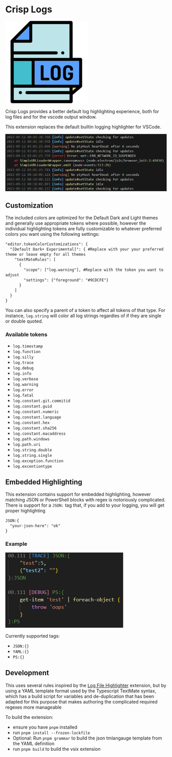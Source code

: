 # Crisp Logs

![Logo](logo.png)

Crisp Logs provides a better default log highlighting experience, both for log files and for the vscode output window.

This extension replaces the default builtin logging highlighter for VSCode.

![Alt text](images/README/logExample.png)

## Customization

The included colors are optimized for the Default Dark and Light themes and generally use appropriate tokens where possible, however the individual highlighting tokens are fully customizable to whatever preferred colors you want using the following settings:

```jsonc
"editor.tokenColorCustomizations": {
  "[Default Dark+ Experimental]": { #Replace with your your preferred theme or leave empty for all themes
    "textMateRules": [
      {
        "scope": ["log.warning"], #Replace with the token you want to adjust
        "settings": {"foreground": "#9CDCFE"}
      }
    ]
  }
}
```

You can also specify a parent of a token to affect all tokens of that type. For instance, `log.string` will color all log strings regardles of if they are single or double quoted.

### Available tokens

- `log.timestamp`
- `log.function`
- `log.silly`
- `log.trace`
- `log.debug`
- `log.info`
- `log.verbose`
- `log.warning`
- `log.error`
- `log.fatal`
- `log.constant.git.commitid`
- `log.constant.guid`
- `log.constant.numeric`
- `log.constant.language`
- `log.constant.hex`
- `log.constant.sha256`
- `log.constant.macaddress`
- `log.path.windows`
- `log.path.uri`
- `log.string.double`
- `log.string.single`
- `log.exception.function`
- `log.excentiontype`

## Embedded Highlighting

This extension contains support for embedded highlighting, however matching JSON or PowerShell blocks with regex is notoriously complicated. There is support for a `JSON:` tag that, if you add to your logging, you will get proper highlighting

```
JSON:{
  "your-json-here": "ok"
}
```

### Example

![Alt text](images/README/embed.png)

Currently supported tags:

- `JSON:{}`
- `YAML:{}`
- `PS:{}`

## Development


This uses several rules inspired by the [Log File Highlighter](https://marketplace.visualstudio.com/items?itemName=emilast.LogFileHighlighter) extension, but by using a YAML template format used by the Typescript TextMate syntax, which has a build script for variables and de-duplication that has been adapted for this purpose that makes authoring the complicated required regexes more manageable


To build the extension:


- ensure you have `pnpm` installed
- run `pnpm install --frozen-lockfile`
- Optional: Run `pnpm grammar` to build the json tmlangauge template from the YAML definition
- run `pnpm build` to build the vsix extension

